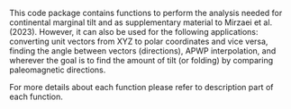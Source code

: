 This code package contains functions to perform the analysis needed for continental marginal tilt and as supplementary material to Mirzaei et al. (2023). However, it can also be used for the following applications: converting unit vectors from XYZ to polar coordinates and vice versa, finding the angle between vectors (directions), APWP interpolation, and wherever the goal is to find the amount of tilt (or folding) by comparing paleomagnetic directions.

For more details about each function please refer to description part of each function.